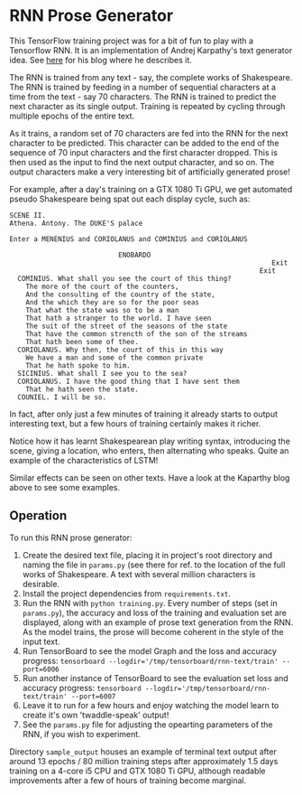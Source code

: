 RNN Prose Generator
===================

This TensorFlow training project was for a bit of fun to play with a Tensorflow
RNN. It is an implementation of Andrej Karpathy's text generator idea. See
[here](http://karpathy.github.io/2015/05/21/rnn-effectiveness/) for his blog
where he describes it.

The RNN is trained from any text - say, the complete works of Shakespeare. The
RNN is trained by feeding in a number of sequential characters at a time from
the text - say 70 characters. The RNN is trained to predict the next character
as its single output. Training is repeated by cycling through multiple epochs
of the entire text.

As it trains, a random set of 70 characters are fed into the RNN for the
next character to be predicted. This character can be added to the end of the
sequence of 70 input characters and the first character dropped. This is then
used as the input to find the next output character, and so on. The output
characters make a very interesting bit of artificially generated prose!

For example, after a day's training on a GTX 1080 Ti GPU, we get automated
pseudo Shakespeare being spat out each display cycle, such as:

```
SCENE II.
Athena. Antony. The DUKE'S palace

Enter a MENENIUS and CORIOLANUS and COMINIUS and CORIOLANUS

                           ENOBARDO 
                                                                 Exit 
                                                              Exit 
  COMINIUS. What shall you see the court of this thing?
    The more of the court of the counters,
    And the consulting of the country of the state,
    And the which they are so for the poor seas
    That what the state was so to be a man
    That hath a stranger to the world. I have seen
    The suit of the street of the seasons of the state
    That have the common strencth of the son of the streams
    That hath been some of thee.
  CORIOLANUS. Why then, the court of this in this way
    We have a man and some of the common private
    That he hath spoke to him.
  SICINIUS. What shall I see you to the sea?
  CORIOLANUS. I have the good thing that I have sent them
    That he hath seen the state.
  COUNIEL. I will be so.
```

In fact, after only just a few minutes of training it already starts to output
interesting text, but a few hours of training certainly makes it richer.

Notice how it has learnt Shakespearean play writing syntax, introducing the
scene, giving a location, who enters, then alternating who speaks. Quite an 
example of the characteristics of LSTM!

Similar effects can be seen on other texts. Have a look at the Kaparthy blog 
above to see some examples.

Operation
---------

To run this RNN prose generator:
1. Create the desired text file, placing it in project's root directory and
naming the file in `params.py` (see there for ref. to the location of the full 
works of Shakespeare. A text with several million characters is desirable. 
1. Install the project dependencies from `requirements.txt`.
1. Run the RNN with `python training.py`. Every number of steps (set in 
`params.py`), the accuracy and loss of the training and evaluation set are 
displayed, along with an example of prose text generation from the RNN. As the 
model trains, the prose will become coherent in the style of the input text.
1.  Run TensorBoard to see the model Graph and the loss and accuracy progress:
`tensorboard --logdir='/tmp/tensorboard/rnn-text/train' --port=6006`
1.  Run another instance of TensorBoard to see the evaluation set loss and 
accuracy progress: 
`tensorboard --logdir='/tmp/tensorboard/rnn-text/train' --port=6007`
1. Leave it to run for a few hours and enjoy watching the model learn to create
it's own 'twaddle-speak' output!
1. See the `params.py` file for adjusting the opearting parameters of the RNN,
if you wish to experiment.

Directory `sample_output` houses an example of terminal text output after
around 13 epochs / 80 million training steps after approximately 1.5 days 
training on a 4-core i5 CPU and GTX 1080 Ti GPU, although readable improvements
after a few of hours of training become marginal.

